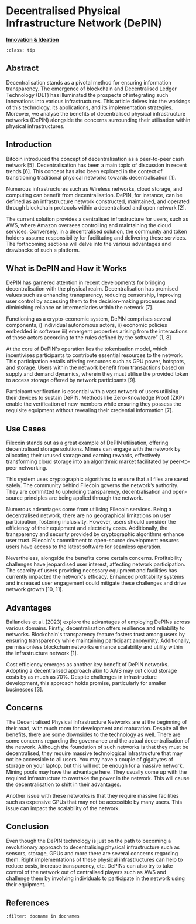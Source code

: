 # Decentralised Physical Infrastructure Network (DePIN)

<ins>**Innovation & Ideation**</ins>

```{admonition} Key Insights
:class: tip

```

## Abstract

Decentralisation stands as a pivotal method for ensuring information transparency. The emergence of blockchain and Decentralised Ledger Technology (DLT) has illuminated the prospects of integrating such innovations into various infrastructures. This article delves into the workings of this technology, its applications, and its implementation strategies. Moreover, we analyse the benefits of decentralised physical infrastructure networks (DePIN) alongside the concerns surrounding their utilisation within physical infrastructures.

## Introduction

Bitcoin introduced the concept of decentralisation as a peer-to-peer cash network [5]. Decentralisation has been a main topic of discussion in recent trends [6]. This concept has also been explored in the context of transitioning traditional physical networks towards decentralisation [1].

Numerous infrastructures such as Wireless networks, cloud storage, and computing can benefit from decentralisation. DePIN, for instance, can be defined as an infrastructure network constructed, maintained, and operated through blockchain protocols within a decentralised and open network [2].

The current solution provides a centralised infrastructure for users, such as AWS, where Amazon oversees controlling and maintaining the cloud services. Conversely, in a decentralised solution, the community and token holders assume responsibility for facilitating and delivering these services. The forthcoming sections will delve into the various advantages and drawbacks of such a platform. 

## What is DePIN and How it Works

DePIN has garnered attention in recent developments for bridging decentralisation with the physical realm. Decentralisation has promised values such as enhancing transparency, reducing censorship, improving user control by accessing them to the decision-making processes and diminishing reliance on intermediaries within the network [7].

Functioning as a crypto-economic system, DePIN comprises several components, i) individual autonomous actors, ii) economic policies embedded in software iii) emergent properties arising from the interactions of those actors according to the rules defined by the software” [1, 8]

At the core of DePIN's operation lies the tokenisation model, which incentivises participants to contribute essential resources to the network. This participation entails offering resources such as GPU power, hotspots, and storage. Users within the network benefit from transactions based on supply and demand dynamics, wherein they must utilise the provided token to access storage offered by network participants [9].

Participant verification is essential with a vast network of users utilising their devices to sustain DePIN. Methods like Zero-Knowledge Proof (ZKP) enable the verification of new members while ensuring they possess the requisite equipment without revealing their credential information [7].

## Use Cases

Filecoin stands out as a great example of DePIN utilisation, offering decentralised storage solutions. Miners can engage with the network by allocating their unused storage and earning rewards, effectively transforming cloud storage into an algorithmic market facilitated by peer-to-peer networking. 

This system uses cryptographic algorithms to ensure that all files are saved safely. The community behind Filecoin governs the network’s authority. They are committed to upholding transparency, decentralisation and open-source principles are being applied through the network.

Numerous advantages come from utilising Filecoin services. Being a decentralised network, there are no geographical limitations on user participation, fostering inclusivity. However, users should consider the efficiency of their equipment and electricity costs. Additionally, the transparency and security provided by cryptographic algorithms enhance user trust. Filecoin's commitment to open-source development ensures users have access to the latest software for seamless operation.  

Nevertheless, alongside the benefits come certain concerns. Profitability challenges have jeopardised user interest, affecting network participation. The scarcity of users providing necessary equipment and facilities has currently impacted the network's efficacy. Enhanced profitability systems and increased user engagement could mitigate these challenges and drive network growth [10, 11].

## Advantages

Ballandies et al. (2023) explore the advantages of employing DePINs across various domains. Firstly, decentralisation offers resilience and reliability to networks. Blockchain's transparency feature fosters trust among users by ensuring transparency while maintaining participant anonymity. Additionally, permissionless blockchain networks enhance scalability and utility within the infrastructure network [1].

Cost efficiency emerges as another key benefit of DePIN networks. Adopting a decentralised approach akin to AWS may cut cloud storage costs by as much as 70%. Despite challenges in infrastructure development, this approach holds promise, particularly for smaller businesses [3].

## Concerns

The Decentralised Physical Infrastructure Networks are at the beginning of their road, with much room for development and maturation. Despite all the benefits, there are some downsides to the technology as well. There are some concerns regarding the governance and the actual decentralisation of the network. Although the foundation of such networks is that they must be decentralised, they require massive technological infrastructure that may not be accessible to all users. You may have a couple of gigabytes of storage on your laptop, but this will not be enough for a massive network. Mining pools may have the advantage here. They usually come up with the required infrastructure to overtake the power in the network. This will cause the decentralisation to shift in their advantages.

Another issue with these networks is that they require massive facilities such as expensive GPUs that may not be accessible by many users. This issue can impact the scalability of the network. 

## Conclusion

Even though the DePIN technology is just on the path to becoming a revolutionary approach to decentralising physical infrastructure such as sensors, storage, GPUs and more there are several concerns regarding them. Right implementations of these physical infrastructures can help to reduce costs, increase transparency, etc. DePINs can also try to take control of the network out of centralised players such as AWS and challenge them by involving individuals to participate in the network using their equipment. 


<div style="text-align: right;font-weight: bold;"></div>
<div style="text-align: right;font-style: italic;"></div>

## References
 
```{bibliography}
:filter: docname in docnames
```